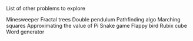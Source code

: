 List of other problems to explore

Minesweeper
Fractal trees
Double pendulum
Pathfinding algo
Marching squares
Approximating the value of Pi
Snake game
Flappy bird
Rubix cube
Word generator
